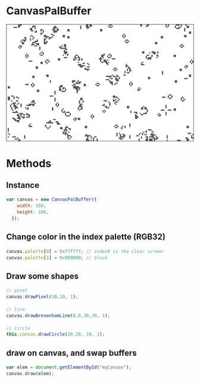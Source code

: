 # CanvasPalBuffer
<img src="assets/image.png" width="600">

# Methods
## Instance
```javascript
var canvas = new CanvasPalBuffer({
    width: 160,
    height: 100,
  });
```

## Change color in the index palette (RGB32)
```javascript 
canvas.palette[0] = 0xffffff; // index0 is the clear screen
canvas.palette[1] = 0x000000; // black
```

## Draw some shapes
```javascript
// pixel
canvas.drawPixel(10,10, 1);

// line
canvas.drawBresenhamLine(0,0,30,30, 1);

// circle
this.canvas.drawCircle(20,20, 10, 1);
```

## draw on canvas, and swap buffers
```javascript
var elem = document.getElementById("myCanvas");
canvas.draw(elem);
```
